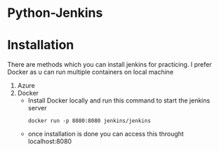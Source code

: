 # Python-Jenkins

# Installation

There are methods which you can install jenkins for practicing. I prefer Docker as u can run multiple containers on local machine
1. Azure
2. Docker
   - Install Docker locally and run this command to start the jenkins server
      ````console
      docker run -p 8080:8080 jenkins/jenkins
      ````
   - once installation is done you can access this throught localhost:8080
   

